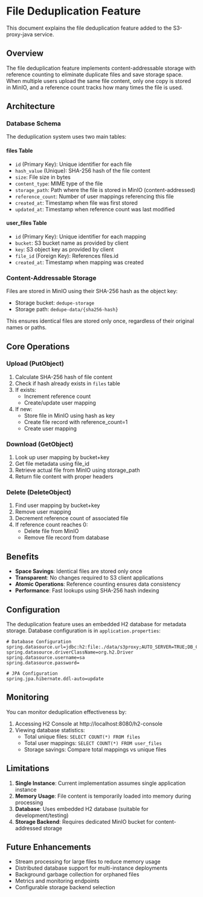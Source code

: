 # File Deduplication Feature

This document explains the file deduplication feature added to the S3-proxy-java service.

## Overview

The file deduplication feature implements content-addressable storage with reference counting to eliminate duplicate files and save storage space. When multiple users upload the same file content, only one copy is stored in MinIO, and a reference count tracks how many times the file is used.

## Architecture

### Database Schema

The deduplication system uses two main tables:

#### files Table
- `id` (Primary Key): Unique identifier for each file
- `hash_value` (Unique): SHA-256 hash of the file content
- `size`: File size in bytes
- `content_type`: MIME type of the file
- `storage_path`: Path where the file is stored in MinIO (content-addressed)
- `reference_count`: Number of user mappings referencing this file
- `created_at`: Timestamp when file was first stored
- `updated_at`: Timestamp when reference count was last modified

#### user_files Table
- `id` (Primary Key): Unique identifier for each mapping
- `bucket`: S3 bucket name as provided by client
- `key`: S3 object key as provided by client
- `file_id` (Foreign Key): References files.id
- `created_at`: Timestamp when mapping was created

### Content-Addressable Storage

Files are stored in MinIO using their SHA-256 hash as the object key:
- Storage bucket: `dedupe-storage`
- Storage path: `dedupe-data/{sha256-hash}`

This ensures identical files are stored only once, regardless of their original names or paths.

## Core Operations

### Upload (PutObject)

1. Calculate SHA-256 hash of file content
2. Check if hash already exists in `files` table
3. If exists:
   - Increment reference count
   - Create/update user mapping
4. If new:
   - Store file in MinIO using hash as key
   - Create file record with reference_count=1
   - Create user mapping

### Download (GetObject)

1. Look up user mapping by bucket+key
2. Get file metadata using file_id
3. Retrieve actual file from MinIO using storage_path
4. Return file content with proper headers

### Delete (DeleteObject)

1. Find user mapping by bucket+key
2. Remove user mapping
3. Decrement reference count of associated file
4. If reference count reaches 0:
   - Delete file from MinIO
   - Remove file record from database

## Benefits

- **Space Savings**: Identical files are stored only once
- **Transparent**: No changes required to S3 client applications
- **Atomic Operations**: Reference counting ensures data consistency
- **Performance**: Fast lookups using SHA-256 hash indexing

## Configuration

The deduplication feature uses an embedded H2 database for metadata storage. Database configuration is in `application.properties`:

```properties
# Database Configuration
spring.datasource.url=jdbc:h2:file:./data/s3proxy;AUTO_SERVER=TRUE;DB_CLOSE_ON_EXIT=FALSE
spring.datasource.driverClassName=org.h2.Driver
spring.datasource.username=sa
spring.datasource.password=

# JPA Configuration
spring.jpa.hibernate.ddl-auto=update
```

## Monitoring

You can monitor deduplication effectiveness by:

1. Accessing H2 Console at http://localhost:8080/h2-console
2. Viewing database statistics:
   - Total unique files: `SELECT COUNT(*) FROM files`
   - Total user mappings: `SELECT COUNT(*) FROM user_files`
   - Storage savings: Compare total mappings vs unique files

## Limitations

1. **Single Instance**: Current implementation assumes single application instance
2. **Memory Usage**: File content is temporarily loaded into memory during processing
3. **Database**: Uses embedded H2 database (suitable for development/testing)
4. **Storage Backend**: Requires dedicated MinIO bucket for content-addressed storage

## Future Enhancements

- Stream processing for large files to reduce memory usage
- Distributed database support for multi-instance deployments
- Background garbage collection for orphaned files
- Metrics and monitoring endpoints
- Configurable storage backend selection